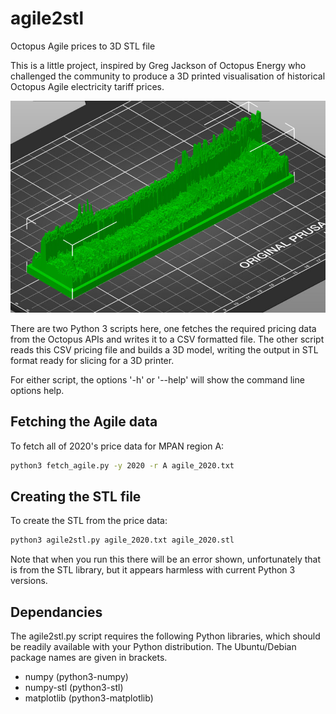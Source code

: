 # agile2stl
Octopus Agile prices to 3D STL file

This is a little project, inspired by Greg Jackson of Octopus Energy who challenged the community to produce a 3D printed visualisation of historical Octopus Agile electricity tariff prices.

![2020 example STL in slicer](docs/slicer.jpg)

There are two Python 3 scripts here, one fetches the required pricing data from the Octopus APIs and writes it to a CSV formatted file. The other script reads this CSV pricing file and builds a 3D model, writing the output in STL format ready for slicing for a 3D printer.

For either script, the options '-h' or '--help' will show the command line options help.

## Fetching the Agile data

To fetch all of 2020's price data for MPAN region A:

```bash
python3 fetch_agile.py -y 2020 -r A agile_2020.txt
```

## Creating the STL file

To create the STL from the price data:

```bash
python3 agile2stl.py agile_2020.txt agile_2020.stl
```

Note that when you run this there will be an error shown, unfortunately that is from the STL library, but it appears harmless with current Python 3 versions.

## Dependancies

The agile2stl.py script requires the following Python libraries, which should be readily available with your Python distribution. The Ubuntu/Debian package names are given in brackets.

* numpy   (python3-numpy)
* numpy-stl   (python3-stl)
* matplotlib  (python3-matplotlib)
